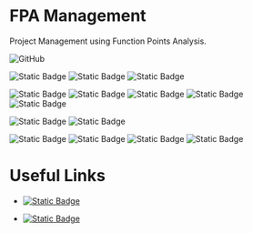 # FPA Management

Project Management using Function Points Analysis.

![GitHub](https://img.shields.io/github/license/LVRodrigues/apf-calc)

![Static Badge](https://img.shields.io/badge/postgresql-16.1-blue?logo=postgresql)
![Static Badge](https://img.shields.io/badge/RLS-yellow)
![Static Badge](https://img.shields.io/badge/Multi_Tennant-yellow)

![Static Badge](https://img.shields.io/badge/keycloak-22.0.5-blue?logo=sso)
![Static Badge](https://img.shields.io/badge/SSO-yellow)
![Static Badge](https://img.shields.io/badge/OAuth_2.0-yellow)
![Static Badge](https://img.shields.io/badge/OpenID_Connect-yellow)
![Static Badge](https://img.shields.io/badge/Multi_Tennant-yellow)

![Static Badge](https://img.shields.io/badge/rust-1.73-blue?logo=rust)
![Static Badge](https://img.shields.io/badge/REST_API-yellow)

![Static Badge](https://img.shields.io/badge/angular-17.0-blue?logo=angular) 
![Static Badge](https://img.shields.io/badge/SAAS-yellow)
![Static Badge](https://img.shields.io/badge/NGXecharts-yellow)
![Static Badge](https://img.shields.io/badge/RSA-yellow)

# Useful Links

* [![Static Badge](https://img.shields.io/badge/User_Manual-blue)](https://github.com/LVRodrigues/apf-calc/wiki/User-Manual)

* [![Static Badge](https://img.shields.io/badge/Function_Point_Analisys-blue)](https://ifpug.org/ifpug-standards/fpa)